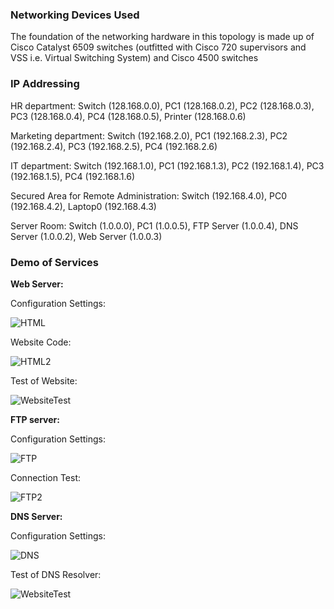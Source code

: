 ### **Networking Devices Used** 

The foundation of the networking hardware in this topology is made up of Cisco Catalyst 6509 switches (outfitted with Cisco 720 supervisors and VSS i.e. Virtual Switching System) and Cisco 4500 switches 

### **IP Addressing** 

HR department: Switch (128.168.0.0), PC1 (128.168.0.2), PC2 (128.168.0.3), PC3 (128.168.0.4), PC4 (128.168.0.5), Printer (128.168.0.6) 

Marketing department: Switch (192.168.2.0), PC1 (192.168.2.3), PC2 (192.168.2.4), PC3 (192.168.2.5), PC4 (192.168.2.6) 

IT department: Switch (192.168.1.0), PC1 (192.168.1.3), PC2 (192.168.1.4), PC3 (192.168.1.5), PC4 (192.168.1.6) 

Secured Area for Remote Administration: Switch (192.168.4.0), PC0 (192.168.4.2), Laptop0 (192.168.4.3) 

Server Room: Switch (1.0.0.0), PC1 (1.0.0.5), FTP Server (1.0.0.4), DNS Server (1.0.0.2), Web Server (1.0.0.3) 

### **Demo of Services** 

 

**Web Server:** 

Configuration Settings: 


![HTML](https://github.com/skolesnik44/packet-tracer-project/assets/172089307/f601ead8-a917-4f84-a340-e7d4821623d9)





Website Code: 

![HTML2](https://github.com/skolesnik44/packet-tracer-project/assets/172089307/6e1d1bf4-cbc7-472e-a65b-8cfbf7b8eae7)



 

Test of Website: 

 
![WebsiteTest](https://github.com/skolesnik44/packet-tracer-project/assets/172089307/6f6fc8a0-7bff-4a77-96e0-a12d109428c6)





 

 

**FTP server:** 

Configuration Settings: 

 ![FTP](https://github.com/skolesnik44/packet-tracer-project/assets/172089307/413e24fb-51d2-444b-992c-258a72589109)






Connection Test: 

![FTP2](https://github.com/skolesnik44/packet-tracer-project/assets/172089307/be126074-a912-4c17-bced-8e34d026ae7d)


 

**DNS Server:** 

Configuration Settings: 

![DNS](https://github.com/skolesnik44/packet-tracer-project/assets/172089307/4186697e-01ef-4831-a6d8-923c811ed022)







Test of DNS Resolver: 

![WebsiteTest](https://github.com/skolesnik44/packet-tracer-project/assets/172089307/d518e145-35b2-4e8e-be4f-2cc92788d5d8)

 
